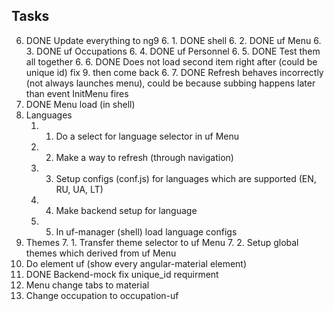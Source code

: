 ## Tasks

6. DONE Update everything to ng9
    6. 1. DONE shell
    6. 2. DONE uf Menu
    6. 3. DONE uf Occupations
    6. 4. DONE uf Personnel
    6. 5. DONE Test them all together
    6. 6. DONE Does not load second item right after (could be unique id) fix 9. then come back
    6. 7. DONE Refresh behaves incorrectly (not always launches menu), could be because subbing happens later than event InitMenu fires
4. DONE Menu load (in shell)
1. Languages
    1. 1. Do a select for language selector in uf Menu
    1. 2. Make a way to refresh (through navigation)
    1. 3. Setup configs (conf.js) for languages which are supported (EN, RU, UA, LT)
    1. 4. Make backend setup for language 
    1. 5. In uf-manager (shell) load language configs
7. Themes
    7. 1. Transfer theme selector to uf Menu
    7. 2. Setup global themes which derived from uf Menu
8. Do element uf (show every angular-material element)
9. DONE Backend-mock fix unique_id requirment
10. Menu change tabs to material 
11. Change occupation to occupation-uf